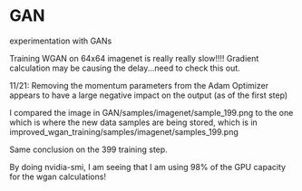 # GAN
experimentation with GANs

Training WGAN on 64x64 imagenet is really really slow!!!!  Gradient calculation may be causing the delay...need to check this out.


11/21:
Removing the momentum parameters from the Adam Optimizer appears to have a large negative impact on the output (as of the first step)

I compared the image in GAN/samples/imagenet/sample_199.png to the one which is where the new data samples are being stored, which is in improved_wgan_training/samples/imagenet/samples_199.png

Same conclusion on the 399 training step.

By doing nvidia-smi, I am seeing that I am using 98% of the GPU capacity for the wgan calculations!
